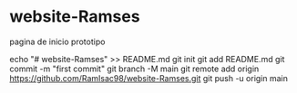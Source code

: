 # website-Ramses
pagina de inicio prototipo

echo "# website-Ramses" >> README.md
git init
git add README.md
git commit -m "first commit"
git branch -M main
git remote add origin https://github.com/RamIsac98/website-Ramses.git
git push -u origin main
